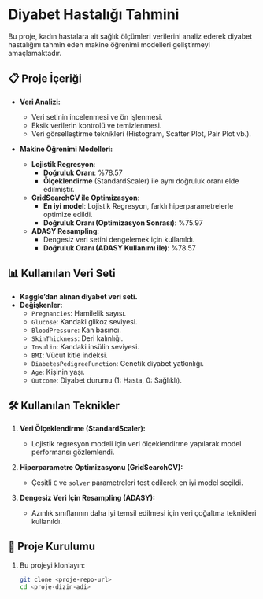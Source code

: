 # Diyabet Hastalığı Tahmini

Bu proje, kadın hastalara ait sağlık ölçümleri verilerini analiz ederek diyabet hastalığını tahmin eden makine öğrenimi modelleri geliştirmeyi amaçlamaktadır.

## 📋 Proje İçeriği

- **Veri Analizi:**
  - Veri setinin incelenmesi ve ön işlenmesi.
  - Eksik verilerin kontrolü ve temizlenmesi.
  - Veri görselleştirme teknikleri (Histogram, Scatter Plot, Pair Plot vb.).

- **Makine Öğrenimi Modelleri:**
  - **Lojistik Regresyon**:
    - **Doğruluk Oranı**: %78.57
    - **Ölçeklendirme** (StandardScaler) ile aynı doğruluk oranı elde edilmiştir.
  - **GridSearchCV ile Optimizasyon**:
    - **En iyi model**: Lojistik Regresyon, farklı hiperparametrelerle optimize edildi.
    - **Doğruluk Oranı (Optimizasyon Sonrası)**: %75.97
  - **ADASY Resampling**:
    - Dengesiz veri setini dengelemek için kullanıldı.
    - **Doğruluk Oranı (ADASY Kullanımı ile)**: %78.57

## 📊 Kullanılan Veri Seti

- **Kaggle’dan alınan diyabet veri seti.**
- **Değişkenler:**
  - `Pregnancies`: Hamilelik sayısı.
  - `Glucose`: Kandaki glikoz seviyesi.
  - `BloodPressure`: Kan basıncı.
  - `SkinThickness`: Deri kalınlığı.
  - `Insulin`: Kandaki insülin seviyesi.
  - `BMI`: Vücut kitle indeksi.
  - `DiabetesPedigreeFunction`: Genetik diyabet yatkınlığı.
  - `Age`: Kişinin yaşı.
  - `Outcome`: Diyabet durumu (1: Hasta, 0: Sağlıklı).

## 🛠️ Kullanılan Teknikler

1. **Veri Ölçeklendirme (StandardScaler):**
   - Lojistik regresyon modeli için veri ölçeklendirme yapılarak model performansı gözlemlendi.

2. **Hiperparametre Optimizasyonu (GridSearchCV):**
   - Çeşitli `C` ve `solver` parametreleri test edilerek en iyi model seçildi.

3. **Dengesiz Veri İçin Resampling (ADASY):**
   - Azınlık sınıflarının daha iyi temsil edilmesi için veri çoğaltma teknikleri kullanıldı.

## 🚀 Proje Kurulumu

1. Bu projeyi klonlayın:
   ```bash
   git clone <proje-repo-url>
   cd <proje-dizin-adi>

